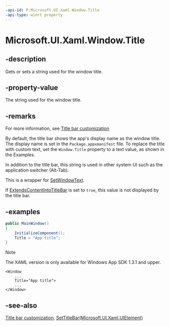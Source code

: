 ```yaml
---
-api-id: P:Microsoft.UI.Xaml.Window.Title
-api-type: winrt property
---
```


# Microsoft.UI.Xaml.Window.Title

<!--
public string Title { get; set; }
-->

## -description

Gets or sets a string used for the window title.

## -property-value

The string used for the window title.

## -remarks

For more information, see [Title bar customization](/windows/apps/develop/title-bar?tabs=winui3#title-1)

By default, the title bar shows the app's display name as the window title. The display name is set in the `Package.appxmanifest` file. To replace the title with custom text, set the `Window.Title` property to a text value, as shown in the Examples.

In addition to the title bar, this string is used in other system UI such as the application switcher (Alt-Tab).

This is a wrapper for [SetWindowText](/windows/win32/api/winuser/nf-winuser-setwindowtextw).

If [ExtendsContentIntoTitleBar](window_extendscontentintotitlebar.md) is set to `true`, this value is not displayed by the title bar.

## -examples

```csharp
public MainWindow()
{
    InitializeComponent();
    Title = "App title";
}
```

> [!NOTE]
> The XAML version is only available for Windows App SDK 1.3.1 and upper.

```xaml
<Window
    ...
    Title="App title">
    ...
</Window>
```

## -see-also

[Title bar customization](/windows/apps/develop/title-bar?tabs=winui3), [SetTitleBar(Microsoft.UI.Xaml.UIElement)](window_settitlebar_1494775390.md)
